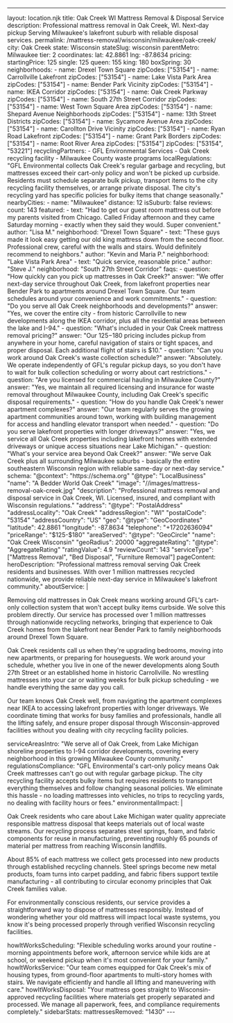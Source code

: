 ---
layout: location.njk
title: Oak Creek WI Mattress Removal & Disposal Service
description: Professional mattress removal in Oak Creek, WI. Next-day pickup Serving Milwaukee's lakefront suburb with reliable disposal services.
permalink: /mattress-removal/wisconsin/milwaukee/oak-creek/
city: Oak Creek state: Wisconsin stateSlug: wisconsin parentMetro: Milwaukee tier: 2 coordinates: lat: 42.8861 lng: -87.8634 pricing: startingPrice: 125 single: 125 queen: 155 king: 180 boxSpring: 30 neighborhoods: - name: Drexel Town Square zipCodes: ["53154"] - name: Carrollville Lakefront zipCodes: ["53154"] - name: Lake Vista Park Area zipCodes: ["53154"] - name: Bender Park Vicinity zipCodes: ["53154"] - name: IKEA Corridor zipCodes: ["53154"] - name: Oak Creek Parkway zipCodes: ["53154"] - name: South 27th Street Corridor zipCodes: ["53154"] - name: West Town Square Area zipCodes: ["53154"] - name: Shepard Avenue Neighborhoods zipCodes: ["53154"] - name: 13th Street Districts zipCodes: ["53154"] - name: Sycamore Avenue Area zipCodes: ["53154"] - name: Carollton Drive Vicinity zipCodes: ["53154"] - name: Ryan Road Lakefront zipCodes: ["53154"] - name: Grant Park Borders zipCodes: ["53154"] - name: Root River Area zipCodes: ["53154"] zipCodes: ["53154", "53221"] recyclingPartners: - GFL Environmental Services - Oak Creek recycling facility - Milwaukee County waste programs localRegulations: "GFL Environmental collects Oak Creek's regular garbage and recycling, but mattresses exceed their cart-only policy and won't be picked up curbside. Residents must schedule separate bulk pickup, transport items to the city recycling facility themselves, or arrange private disposal. The city's recycling yard has specific policies for bulky items that change seasonally." nearbyCities: - name: "Milwaukee" distance: 12 isSuburb: false reviews: count: 143 featured: - text: "Had to get our guest room mattress out before my parents visited from Chicago. Called Friday afternoon and they came Saturday morning - exactly when they said they would. Super convenient." author: "Lisa M." neighborhood: "Drexel Town Square" - text: "These guys made it look easy getting our old king mattress down from the second floor. Professional crew, careful with the walls and stairs. Would definitely recommend to neighbors." author: "Kevin and Maria P." neighborhood: "Lake Vista Park Area" - text: "Quick service, reasonable price." author: "Steve J." neighborhood: "South 27th Street Corridor" faqs: - question: "How quickly can you pick up mattresses in Oak Creek?" answer: "We offer next-day service throughout Oak Creek, from lakefront properties near Bender Park to apartments around Drexel Town Square. Our team schedules around your convenience and work commitments." - question: "Do you serve all Oak Creek neighborhoods and developments?" answer: "Yes, we cover the entire city - from historic Carrollville to new developments along the IKEA corridor, plus all the residential areas between the lake and I-94." - question: "What's included in your Oak Creek mattress removal pricing?" answer: "Our $125-$180 pricing includes pickup from anywhere in your home, careful navigation of stairs or tight spaces, and proper disposal. Each additional flight of stairs is $10." - question: "Can you work around Oak Creek's waste collection schedule?" answer: "Absolutely. We operate independently of GFL's regular pickup days, so you don't have to wait for bulk collection scheduling or worry about cart restrictions." - question: "Are you licensed for commercial hauling in Milwaukee County?" answer: "Yes, we maintain all required licensing and insurance for waste removal throughout Milwaukee County, including Oak Creek's specific disposal requirements." - question: "How do you handle Oak Creek's newer apartment complexes?" answer: "Our team regularly serves the growing apartment communities around town, working with building management for access and handling elevator transport when needed." - question: "Do you serve lakefront properties with longer driveways?" answer: "Yes, we service all Oak Creek properties including lakefront homes with extended driveways or unique access situations near Lake Michigan." - question: "What's your service area beyond Oak Creek?" answer: "We serve Oak Creek plus all surrounding Milwaukee suburbs - basically the entire southeastern Wisconsin region with reliable same-day or next-day service." schema: "@context": "https://schema.org" "@type": "LocalBusiness" "name": "A Bedder World Oak Creek" "image": "//images/mattress-removal-oak-creek.jpg" "description": "Professional mattress removal and disposal service in Oak Creek, WI. Licensed, insured, and compliant with Wisconsin regulations." "address": "@type": "PostalAddress" "addressLocality": "Oak Creek" "addressRegion": "WI" "postalCode": "53154" "addressCountry": "US" "geo": "@type": "GeoCoordinates" "latitude": 42.8861 "longitude": -87.8634 "telephone": "+17202636094" "priceRange": "$125-$180" "areaServed": "@type": "GeoCircle" "name": "Oak Creek Wisconsin" "geoRadius": 20000 "aggregateRating": "@type": "AggregateRating" "ratingValue": 4.9 "reviewCount": 143 "serviceType": ["Mattress Removal", "Bed Disposal", "Furniture Removal"] pageContent: heroDescription: "Professional mattress removal serving Oak Creek residents and businesses. With over 1 million mattresses recycled nationwide, we provide reliable next-day service in Milwaukee's lakefront community." aboutService: | <p>Removing old mattresses in Oak Creek means working around GFL's cart-only collection system that won't accept bulky items curbside. We solve this problem directly. Our service has processed over 1 million mattresses through nationwide recycling networks, bringing that experience to Oak Creek homes from the lakefront near Bender Park to family neighborhoods around Drexel Town Square.</p> <p>Oak Creek residents call us when they're upgrading bedrooms, moving into new apartments, or preparing for houseguests. We work around your schedule, whether you live in one of the newer developments along South 27th Street or an established home in historic Carrollville. No wrestling mattresses into your car or waiting weeks for bulk pickup scheduling - we handle everything the same day you call.</p> <p>Our team knows Oak Creek well, from navigating the apartment complexes near IKEA to accessing lakefront properties with longer driveways. We coordinate timing that works for busy families and professionals, handle all the lifting safely, and ensure proper disposal through Wisconsin-approved facilities without you dealing with city recycling facility policies.</p> serviceAreasIntro: "We serve all of Oak Creek, from Lake Michigan shoreline properties to I-94 corridor developments, covering every neighborhood in this growing Milwaukee County community." regulationsCompliance: "GFL Environmental's cart-only policy means Oak Creek mattresses can't go out with regular garbage pickup. The city recycling facility accepts bulky items but requires residents to transport everything themselves and follow changing seasonal policies. We eliminate this hassle - no loading mattresses into vehicles, no trips to recycling yards, no dealing with facility hours or fees." environmentalImpact: | <p>Oak Creek residents who care about Lake Michigan water quality appreciate responsible mattress disposal that keeps materials out of local waste streams. Our recycling process separates steel springs, foam, and fabric components for reuse in manufacturing, preventing roughly 65 pounds of material per mattress from reaching Wisconsin landfills.</p> <p>About 85% of each mattress we collect gets processed into new products through established recycling channels. Steel springs become new metal products, foam turns into carpet padding, and fabric fibers support textile manufacturing - all contributing to circular economy principles that Oak Creek families value.</p> <p>For environmentally conscious residents, our service provides a straightforward way to dispose of mattresses responsibly. Instead of wondering whether your old mattress will impact local waste systems, you know it's being processed properly through verified Wisconsin recycling facilities.</p> howItWorksScheduling: "Flexible scheduling works around your routine - morning appointments before work, afternoon service while kids are at school, or weekend pickup when it's most convenient for your family." howItWorksService: "Our team comes equipped for Oak Creek's mix of housing types, from ground-floor apartments to multi-story homes with stairs. We navigate efficiently and handle all lifting and maneuvering with care." howItWorksDisposal: "Your mattress goes straight to Wisconsin-approved recycling facilities where materials get properly separated and processed. We manage all paperwork, fees, and compliance requirements completely." sidebarStats: mattressesRemoved: "1430" ---